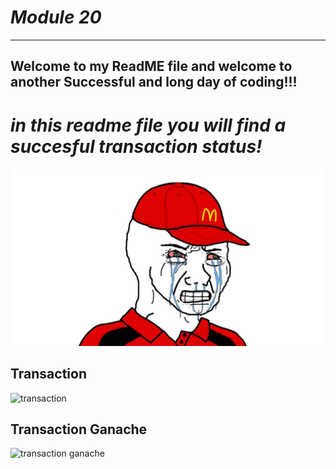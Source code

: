 # *Module 20*
---
## Welcome to my ReadME file and welcome to another Successful and long day of coding!!! ##
# *in this readme file you will find a succesful transaction status!* #
![wagie](Execution_Results/mc_wagie.png)

## **Transaction**
![transaction](Images/transaction_success.png)

## **Transaction Ganache**

![transaction ganache](Images/transaction.png)

